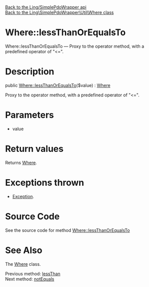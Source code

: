 [Back to the Ling/SimplePdoWrapper api](https://github.com/lingtalfi/SimplePdoWrapper/blob/master/doc/api/Ling/SimplePdoWrapper.md)<br>
[Back to the Ling\SimplePdoWrapper\Util\Where class](https://github.com/lingtalfi/SimplePdoWrapper/blob/master/doc/api/Ling/SimplePdoWrapper/Util/Where.md)


Where::lessThanOrEqualsTo
================



Where::lessThanOrEqualsTo — Proxy to the operator method, with a predefined operator of "<=".




Description
================


public [Where::lessThanOrEqualsTo](https://github.com/lingtalfi/SimplePdoWrapper/blob/master/doc/api/Ling/SimplePdoWrapper/Util/Where/lessThanOrEqualsTo.md)($value) : [Where](https://github.com/lingtalfi/SimplePdoWrapper/blob/master/doc/api/Ling/SimplePdoWrapper/Util/Where.md)




Proxy to the operator method, with a predefined operator of "<=".




Parameters
================


- value

    


Return values
================

Returns [Where](https://github.com/lingtalfi/SimplePdoWrapper/blob/master/doc/api/Ling/SimplePdoWrapper/Util/Where.md).


Exceptions thrown
================

- [Exception](http://php.net/manual/en/class.exception.php).&nbsp;







Source Code
===========
See the source code for method [Where::lessThanOrEqualsTo](https://github.com/lingtalfi/SimplePdoWrapper/blob/master/Util/Where.php#L150-L153)


See Also
================

The [Where](https://github.com/lingtalfi/SimplePdoWrapper/blob/master/doc/api/Ling/SimplePdoWrapper/Util/Where.md) class.

Previous method: [lessThan](https://github.com/lingtalfi/SimplePdoWrapper/blob/master/doc/api/Ling/SimplePdoWrapper/Util/Where/lessThan.md)<br>Next method: [notEquals](https://github.com/lingtalfi/SimplePdoWrapper/blob/master/doc/api/Ling/SimplePdoWrapper/Util/Where/notEquals.md)<br>

